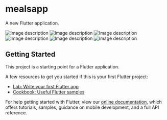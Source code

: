 # mealsapp

A new Flutter application.

![Image description](sample.PNG)
![Image description](sample2.PNG)
![Image description](sample3.PNG)
![Image description](sample4.PNG)
![Image description](sample5.PNG)
![Image description](sample6.PNG)

## Getting Started

This project is a starting point for a Flutter application.

A few resources to get you started if this is your first Flutter project:

- [Lab: Write your first Flutter app](https://flutter.dev/docs/get-started/codelab)
- [Cookbook: Useful Flutter samples](https://flutter.dev/docs/cookbook)

For help getting started with Flutter, view our
[online documentation](https://flutter.dev/docs), which offers tutorials,
samples, guidance on mobile development, and a full API reference.
